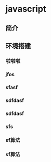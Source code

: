 # javascript

## 简介

## 环境搭建

### 啦啦啦

### jfos 

### sfasf


### sdfdasf

### sdfdasf



### sfs


### sf算法

### sf算法
